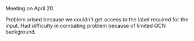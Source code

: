 Meeting on April 20

Problem arised because we couldn't get access to the label required for the input.
Had difficulty in combating problem because of limited GCN background.
